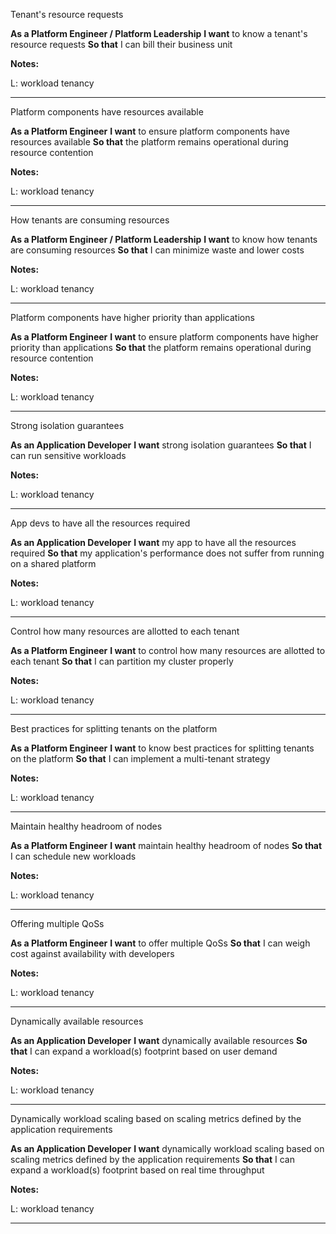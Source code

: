 Tenant's resource requests 

**As a Platform Engineer / Platform Leadership**
**I want** to know a tenant's resource requests 
**So that** I can bill their business unit


**Notes:**

L: workload tenancy

---

Platform components have resources available 

**As a Platform Engineer**
**I want** to ensure platform components have resources available 
**So that** the platform remains operational during resource contention


**Notes:**

L: workload tenancy

---

How tenants are consuming resources 

**As a Platform Engineer / Platform Leadership**
**I want** to know how tenants are consuming resources 
**So that** I can minimize waste and lower costs


**Notes:**

L: workload tenancy

---

Platform components have higher priority than applications 

**As a Platform Engineer**
**I want** to ensure platform components have higher priority than applications 
**So that** the platform remains operational during resource contention


**Notes:**

L: workload tenancy

---

Strong isolation guarantees 

**As an Application Developer**
**I want** strong isolation guarantees 
**So that** I can run sensitive workloads


**Notes:**

L: workload tenancy

---

App devs to have all the resources required 

**As an Application Developer**
**I want** my app to have all the resources required 
**So that** my application's performance does not suffer from running on a shared platform


**Notes:**

L: workload tenancy

---

Control how many resources are allotted to each tenant 

**As a Platform Engineer**
**I want** to control how many resources are allotted to each tenant 
**So that** I can partition my cluster properly


**Notes:**

L: workload tenancy

---

Best practices for splitting tenants on the platform 

**As a Platform Engineer**
**I want** to know best practices for splitting tenants on the platform 
**So that** I can implement a multi-tenant strategy


**Notes:**

L: workload tenancy

---

Maintain healthy headroom of nodes 

**As a Platform Engineer**
**I want** maintain healthy headroom of nodes 
**So that** I can schedule new workloads


**Notes:**

L: workload tenancy

---

Offering multiple QoSs 

**As a Platform Engineer**
**I want** to offer multiple QoSs 
**So that** I can weigh cost against availability with developers


**Notes:**

L: workload tenancy

---

Dynamically available resources 

**As an Application Developer**
**I want** dynamically available resources 
**So that** I can expand a workload(s) footprint based on user demand


**Notes:**

L: workload tenancy

---

Dynamically workload scaling based on scaling metrics defined by the application requirements 

**As an Application Developer**
**I want** dynamically workload scaling based on scaling metrics defined by the application requirements 
**So that** I can expand a workload(s) footprint based on real time throughput


**Notes:**

L: workload tenancy

---

